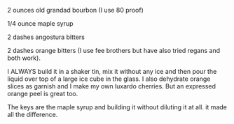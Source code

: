 2 ounces old grandad bourbon (I use 80 proof)

1/4 ounce maple syrup

2 dashes angostura bitters

2 dashes orange bitters (I use fee brothers but have also tried regans and both work).

I ALWAYS build it in a shaker tin, mix it without any ice and then pour the liquid over top of a large ice cube in the glass. I also dehydrate orange slices as garnish and I make my own luxardo cherries. But an expressed orange peel is great too.

The keys are the maple syrup and building it without diluting it at all. it made all the difference. 